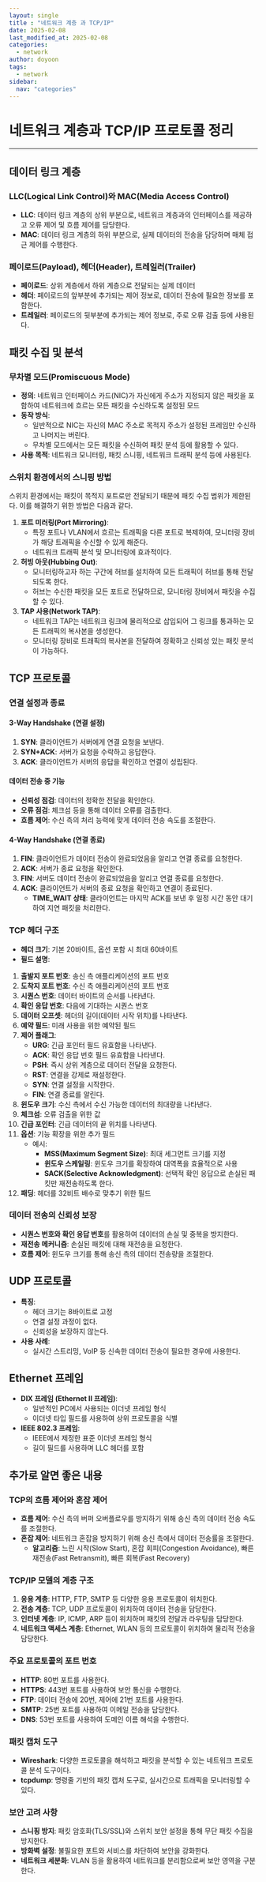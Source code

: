 ```yaml
---
layout: single
title : "네트워크 계층 과 TCP/IP"
date: 2025-02-08
last_modified_at: 2025-02-08
categories:
  - network
author: doyoon
tags:
  - network
sidebar:
  nav: "categories"
---
```

# 네트워크 계층과 TCP/IP 프로토콜 정리
---

## 데이터 링크 계층

### LLC(Logical Link Control)와 MAC(Media Access Control)
- **LLC**: 데이터 링크 계층의 상위 부분으로, 네트워크 계층과의 인터페이스를 제공하고 오류 제어 및 흐름 제어를 담당한다.
- **MAC**: 데이터 링크 계층의 하위 부분으로, 실제 데이터의 전송을 담당하며 매체 접근 제어를 수행한다.

### 페이로드(Payload), 헤더(Header), 트레일러(Trailer)
- **페이로드**: 상위 계층에서 하위 계층으로 전달되는 실제 데이터
- **헤더**: 페이로드의 앞부분에 추가되는 제어 정보로, 데이터 전송에 필요한 정보를 포함한다.
- **트레일러**: 페이로드의 뒷부분에 추가되는 제어 정보로, 주로 오류 검출 등에 사용된다.

## 패킷 수집 및 분석

### 무차별 모드(Promiscuous Mode)
- **정의**: 네트워크 인터페이스 카드(NIC)가 자신에게 주소가 지정되지 않은 패킷을 포함하여 네트워크에 흐르는 모든 패킷을 수신하도록 설정된 모드
- **동작 방식**:
  - 일반적으로 NIC는 자신의 MAC 주소로 목적지 주소가 설정된 프레임만 수신하고 나머지는 버린다.
  - 무차별 모드에서는 모든 패킷을 수신하여 패킷 분석 등에 활용할 수 있다.
- **사용 목적**: 네트워크 모니터링, 패킷 스니핑, 네트워크 트래픽 분석 등에 사용된다.

### 스위치 환경에서의 스니핑 방법
스위치 환경에서는 패킷이 목적지 포트로만 전달되기 때문에 패킷 수집 범위가 제한된다. 이를 해결하기 위한 방법은 다음과 같다.

1. **포트 미러링(Port Mirroring)**:
   - 특정 포트나 VLAN에서 흐르는 트래픽을 다른 포트로 복제하여, 모니터링 장비가 해당 트래픽을 수신할 수 있게 해준다.
   - 네트워크 트래픽 분석 및 모니터링에 효과적이다.
2. **허빙 아웃(Hubbing Out)**:
   - 모니터링하고자 하는 구간에 허브를 설치하여 모든 트래픽이 허브를 통해 전달되도록 한다.
   - 허브는 수신한 패킷을 모든 포트로 전달하므로, 모니터링 장비에서 패킷을 수집할 수 있다.
3. **TAP 사용(Network TAP)**:
   - 네트워크 TAP는 네트워크 링크에 물리적으로 삽입되어 그 링크를 통과하는 모든 트래픽의 복사본을 생성한다.
   - 모니터링 장비로 트래픽의 복사본을 전달하여 정확하고 신뢰성 있는 패킷 분석이 가능하다.

## TCP 프로토콜

### 연결 설정과 종료

#### 3-Way Handshake (연결 설정)

1. **SYN**: 클라이언트가 서버에게 연결 요청을 보낸다.
2. **SYN+ACK**: 서버가 요청을 수락하고 응답한다.
3. **ACK**: 클라이언트가 서버의 응답을 확인하고 연결이 성립된다.

#### 데이터 전송 중 기능
- **신뢰성 점검**: 데이터의 정확한 전달을 확인한다.
- **오류 점검**: 체크섬 등을 통해 데이터 오류를 검출한다.
- **흐름 제어**: 수신 측의 처리 능력에 맞게 데이터 전송 속도를 조절한다.

#### 4-Way Handshake (연결 종료)

1. **FIN**: 클라이언트가 데이터 전송이 완료되었음을 알리고 연결 종료를 요청한다.
2. **ACK**: 서버가 종료 요청을 확인한다.
3. **FIN**: 서버도 데이터 전송이 완료되었음을 알리고 연결 종료를 요청한다.
4. **ACK**: 클라이언트가 서버의 종료 요청을 확인하고 연결이 종료된다.
   - **TIME_WAIT 상태**: 클라이언트는 마지막 ACK를 보낸 후 일정 시간 동안 대기하여 지연 패킷을 처리한다.

### TCP 헤더 구조

- **헤더 크기**: 기본 20바이트, 옵션 포함 시 최대 60바이트
- **필드 설명**:

1. **출발지 포트 번호**: 송신 측 애플리케이션의 포트 번호
2. **도착지 포트 번호**: 수신 측 애플리케이션의 포트 번호
3. **시퀀스 번호**: 데이터 바이트의 순서를 나타낸다.
4. **확인 응답 번호**: 다음에 기대하는 시퀀스 번호
5. **데이터 오프셋**: 헤더의 길이(데이터 시작 위치)를 나타낸다.
6. **예약 필드**: 미래 사용을 위한 예약된 필드
7. **제어 플래그**:
   - **URG**: 긴급 포인터 필드 유효함을 나타낸다.
   - **ACK**: 확인 응답 번호 필드 유효함을 나타낸다.
   - **PSH**: 즉시 상위 계층으로 데이터 전달을 요청한다.
   - **RST**: 연결을 강제로 재설정한다.
   - **SYN**: 연결 설정을 시작한다.
   - **FIN**: 연결 종료를 알린다.
8. **윈도우 크기**: 수신 측에서 수신 가능한 데이터의 최대량을 나타낸다.
9. **체크섬**: 오류 검출을 위한 값
10. **긴급 포인터**: 긴급 데이터의 끝 위치를 나타낸다.
11. **옵션**: 기능 확장을 위한 추가 필드
    - 예시:
      - **MSS(Maximum Segment Size)**: 최대 세그먼트 크기를 지정
      - **윈도우 스케일링**: 윈도우 크기를 확장하여 대역폭을 효율적으로 사용
      - **SACK(Selective Acknowledgment)**: 선택적 확인 응답으로 손실된 패킷만 재전송하도록 한다.
12. **패딩**: 헤더를 32비트 배수로 맞추기 위한 필드

### 데이터 전송의 신뢰성 보장

- **시퀀스 번호와 확인 응답 번호**를 활용하여 데이터의 손실 및 중복을 방지한다.
- **재전송 메커니즘**: 손실된 패킷에 대해 재전송을 요청한다.
- **흐름 제어**: 윈도우 크기를 통해 송신 측의 데이터 전송량을 조절한다.

## UDP 프로토콜

- **특징**:
  - 헤더 크기는 8바이트로 고정
  - 연결 설정 과정이 없다.
  - 신뢰성을 보장하지 않는다.
- **사용 사례**:
  - 실시간 스트리밍, VoIP 등 신속한 데이터 전송이 필요한 경우에 사용한다.

## Ethernet 프레임

- **DIX 프레임 (Ethernet II 프레임)**:
  - 일반적인 PC에서 사용되는 이더넷 프레임 형식
  - 이더넷 타입 필드를 사용하여 상위 프로토콜을 식별
- **IEEE 802.3 프레임**:
  - IEEE에서 제정한 표준 이더넷 프레임 형식
  - 길이 필드를 사용하며 LLC 헤더를 포함

## 추가로 알면 좋은 내용

### TCP의 흐름 제어와 혼잡 제어

- **흐름 제어**: 수신 측의 버퍼 오버플로우를 방지하기 위해 송신 측의 데이터 전송 속도를 조절한다.
- **혼잡 제어**: 네트워크 혼잡을 방지하기 위해 송신 측에서 데이터 전송률을 조절한다.
  - **알고리즘**: 느린 시작(Slow Start), 혼잡 회피(Congestion Avoidance), 빠른 재전송(Fast Retransmit), 빠른 회복(Fast Recovery)

### TCP/IP 모델의 계층 구조

1. **응용 계층**: HTTP, FTP, SMTP 등 다양한 응용 프로토콜이 위치한다.
2. **전송 계층**: TCP, UDP 프로토콜이 위치하여 데이터 전송을 담당한다.
3. **인터넷 계층**: IP, ICMP, ARP 등이 위치하며 패킷의 전달과 라우팅을 담당한다.
4. **네트워크 액세스 계층**: Ethernet, WLAN 등의 프로토콜이 위치하여 물리적 전송을 담당한다.

### 주요 프로토콜의 포트 번호

- **HTTP**: 80번 포트를 사용한다.
- **HTTPS**: 443번 포트를 사용하여 보안 통신을 수행한다.
- **FTP**: 데이터 전송에 20번, 제어에 21번 포트를 사용한다.
- **SMTP**: 25번 포트를 사용하여 이메일 전송을 담당한다.
- **DNS**: 53번 포트를 사용하여 도메인 이름 해석을 수행한다.

### 패킷 캡처 도구

- **Wireshark**: 다양한 프로토콜을 해석하고 패킷을 분석할 수 있는 네트워크 프로토콜 분석 도구이다.
- **tcpdump**: 명령줄 기반의 패킷 캡처 도구로, 실시간으로 트래픽을 모니터링할 수 있다.

### 보안 고려 사항

- **스니핑 방지**: 패킷 암호화(TLS/SSL)와 스위치 보안 설정을 통해 무단 패킷 수집을 방지한다.
- **방화벽 설정**: 불필요한 포트와 서비스를 차단하여 보안을 강화한다.
- **네트워크 세분화**: VLAN 등을 활용하여 네트워크를 분리함으로써 보안 영역을 구분한다.
